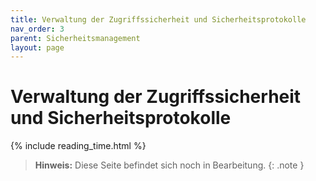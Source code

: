 ```yaml
---
title: Verwaltung der Zugriffssicherheit und Sicherheitsprotokolle
nav_order: 3
parent: Sicherheitsmanagement
layout: page
---
```


# Verwaltung der Zugriffssicherheit und Sicherheitsprotokolle
{% include reading_time.html %}

> **Hinweis:** Diese Seite befindet sich noch in Bearbeitung.
{: .note }
